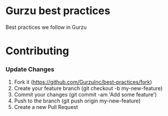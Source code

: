 # Gurzu best practices
Best practices we follow in Gurzu


# Contributing
### Update Changes
1. Fork it (https://github.com/GurzuInc/best-practices/fork)
2. Create your feature branch (git checkout -b my-new-feature)
3. Commit your changes (git commit -am 'Add some feature')
4. Push to the branch (git push origin my-new-feature)
5. Create a new Pull Request
